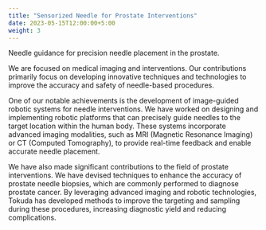 ```yaml
---
title: "Sensorized Needle for Prostate Interventions"
date: 2023-05-15T12:00:00+5:00
weight: 3
---
```



Needle guidance for precision needle placement in the prostate.


We are focused on medical imaging and interventions. Our contributions primarily focus on developing innovative techniques and technologies to improve the accuracy and safety of needle-based procedures.

One of our notable achievements is the development of image-guided robotic systems for needle interventions. We have worked on designing and implementing robotic platforms that can precisely guide needles to the target location within the human body. These systems incorporate advanced imaging modalities, such as MRI (Magnetic Resonance Imaging) or CT (Computed Tomography), to provide real-time feedback and enable accurate needle placement.

We have also made significant contributions to the field of prostate interventions. We have devised techniques to enhance the accuracy of prostate needle biopsies, which are commonly performed to diagnose prostate cancer. By leveraging advanced imaging and robotic technologies, Tokuda has developed methods to improve the targeting and sampling during these procedures, increasing diagnostic yield and reducing complications.

